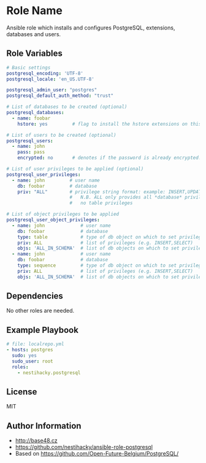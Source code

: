 Role Name
========

Ansible role which installs and configures PostgreSQL, extensions, databases and users.


Role Variables
--------------
```yaml
# Basic settings
postgresql_encoding: 'UTF-8'
postgresql_locale: 'en_US.UTF-8'

postgresql_admin_user: "postgres"
postgresql_default_auth_method: "trust"

# List of databases to be created (optional)
postgresql_databases:
  - name: foobar
    hstore: yes         # flag to install the hstore extensions on this database (yes/no)

# List of users to be created (optional)
postgresql_users:
  - name: john
    pass: pass
    encrypted: no       # denotes if the password is already encrypted.

# List of user privileges to be applied (optional)
postgresql_user_privileges:
  - name: john         # user name
    db: foobar         # database
    priv: "ALL"        # privilege string format: example: INSERT,UPDATE/table:SELECT/anothertable:ALL
                       #   N.B. ALL only provides all *database* privileges, but
                       #   no table privileges

# List of object privileges to be applied
postgresql_user_object_privileges:
  - name: john             # user name
    db: foobar             # database
    type: table            # type of db object on which to set privilege
    priv: ALL              # list of privileges (e.g. INSERT,SELECT)
    objs: 'ALL_IN_SCHEMA'  # list of db objects on which to set privilege
  - name: john             # user name
    db: foobar             # database
    type: sequence         # type of db object on which to set privilege
    priv: ALL              # list of privileges (e.g. INSERT,SELECT)
    objs: 'ALL_IN_SCHEMA'  # list of db objects on which to set privilege
```

Dependencies
------------

No other roles are needed.

Example Playbook
-------------------------
```yaml
# file: localrepo.yml
- hosts: postgres
  sudo: yes
  sudo_user: root
  roles:
    - nestihacky.postgresql
```
License
-------

MIT

Author Information
------------------

* http://base48.cz
* https://github.com/nestihacky/ansible-role-postgresql
* Based on https://github.com/Open-Future-Belgium/PostgreSQL/

